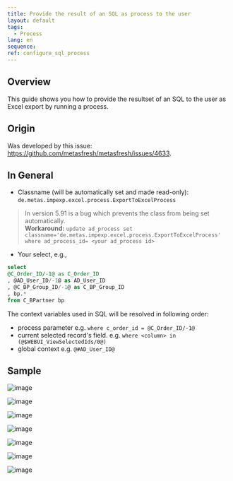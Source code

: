 ```yaml
---
title: Provide the result of an SQL as process to the user
layout: default
tags:  
  - Process
lang: en
sequence:
ref: configure_sql_process
---
```


## Overview
This guide shows you how to provide the resultset of an SQL to the user as Excel export by running a process.

## Origin
Was developed by this issue: https://github.com/metasfresh/metasfresh/issues/4633.

## In General
* Classname (will be automatically set and made read-only): `de.metas.impexp.excel.process.ExportToExcelProcess`

> In version 5.91 is a bug which prevents the class from being set automatically.<br> **Workaround:** `update ad_process set classname='de.metas.impexp.excel.process.ExportToExcelProcess'
where ad_process_id= <your ad_process id>`

* Your select, e.g.,
```sql
select
@C_Order_ID/-1@ as C_Order_ID
, @AD_User_ID/-1@ as AD_User_ID
, @C_BP_Group_ID/-1@ as C_BP_Group_ID
, bp.*
from C_BPartner bp
```

The context variables used in SQL will be resolved in following order:
* process parameter e.g. `where c_order_id = @C_Order_ID/-1@`
* current selected record's field. e.g. `where <column> in (@$WEBUI_ViewSelectedIds/0@)`
* global context e.g. `@#AD_User_ID@`



## Sample

![image](https://user-images.githubusercontent.com/1244701/46567456-d181d380-c93b-11e8-82b4-abe2b11f57f5.png)

![image](https://user-images.githubusercontent.com/1244701/46567460-dfcfef80-c93b-11e8-889a-918242ac23bc.png)

![image](https://user-images.githubusercontent.com/1244701/46567510-be233800-c93c-11e8-9fde-441fcf688332.png)

![image](https://user-images.githubusercontent.com/1244701/46567520-d7c47f80-c93c-11e8-9b7c-2e38c435d963.png)

![image](https://user-images.githubusercontent.com/1244701/46567529-e743c880-c93c-11e8-9ebf-28483ddea93c.png)

![image](https://user-images.githubusercontent.com/1244701/46567534-04789700-c93d-11e8-8386-29a0a214a25d.png)

![image](https://user-images.githubusercontent.com/1244701/46567536-1ce8b180-c93d-11e8-88c8-ea8ed998a7aa.png)
